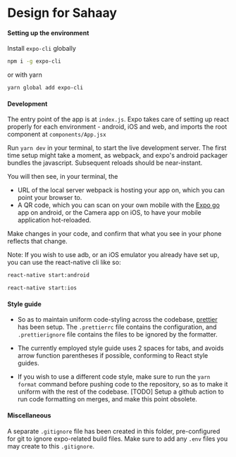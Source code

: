 # Design for Sahaay

#### Setting up the environment

Install `expo-cli` globally

```bash
npm i -g expo-cli
```

or with yarn

```bash
yarn global add expo-cli
```

#### Development

The entry point of the app is at `index.js`. Expo takes care of setting up react properly for each environment - android, iOS and web, and imports the root component at `components/App.jsx`

Run `yarn dev` in your terminal, to start the live development server. The first time setup might take a moment, as webpack, and expo's android packager bundles the javascript. Subsequent reloads should be near-instant.

You will then see, in your terminal, the
- URL of the local server webpack is hosting your app on, which you can point your browser to.
- A QR code, which you can scan on your own mobile with the [Expo go](https://play.google.com/store/apps/details?id=host.exp.exponent) app on android, or the Camera app on iOS, to have your mobile application hot-reloaded.

Make changes in your code, and confirm that what you see in your phone reflects that change.

Note:
If you wish to use adb, or an iOS emulator you already have set up, you can use the react-native cli like so:
```bash
react-native start:android
```
```bash
react-native start:ios
```

#### Style guide

-   So as to maintain uniform code-styling across the codebase, [prettier](https://prettier.io/) has been setup. The `.prettierrc` file contains the configuration, and `.prettierignore` file contains the files to be ignored by the formatter.

-   The currently employed style guide uses 2 spaces for tabs, and avoids arrow function parentheses if possible, conforming to React style guides.

-   If you wish to use a different code style, make sure to run the `yarn format` command before pushing code to the repository, so as to make it uniform with the rest of the codebase. [TODO] Setup a github action to run code formatting on merges, and make this point obsolete.

#### Miscellaneous

A separate `.gitignore` file has been created in this folder, pre-configured for git to ignore expo-related build files. Make sure to add any `.env` files you may create to this `.gitignore`.